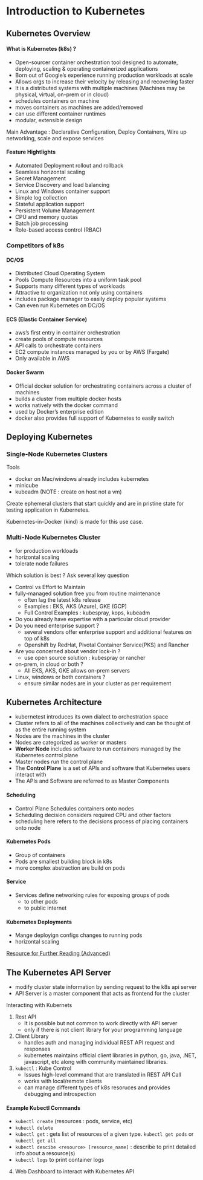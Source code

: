 # Introduction to Kubernetes

## Kubernetes Overview

#### What is Kubernetes (k8s) ?

- Open-sourcer container orchestration tool designed to automate, deploying, scaling & operating containerized applications
- Born out of Google’s experience running production workloads at scale
- Allows orgs to increase their velocity by releasing and recovering faster
- It is a distributed systems with multiple machines (Machines may be physical, virtual, on-prem or in cloud)
- schedules containers on machine
- moves containers as machines are added/removed
- can use different container runtimes
- modular, extensible design

Main Advantage : Declarative Configuration, Deploy Containers, Wire up networking, scale and expose services

#### Feature Hightlights

- Automated Deployment rollout and rollback
- Seamless horizontal scaling
- Secret Management
- Service Discovery and load balancing
- Linux and Windows container support
- Simple log collection
- Stateful application support
- Persistent Volume Management
- CPU and memory quotas
- Batch job processing
- Role-based access control (RBAC)

### Competitors of k8s

#### DC/OS

- Distributed Cloud Operating System
- Pools Compute Resources into a uniform task pool
- Supports many different types of workloads
- Attractive to organization not only using containers
- includes package manager to easily deploy popular systems
- Can even run Kubernetes on DC/OS

#### ECS (Elastic Container Service)

- aws’s first entry in container orchestration
- create pools of compute resources
- API calls to orchestrate containers
- EC2 compute instances managed by you or by AWS (Fargate)
- Only available in AWS

#### Docker Swarm

- Official docker solution for orchestrating containers across a cluster of machines
- builds a cluster from multiple docker hosts
- works natively with the docker command
- used by Docker’s enterprise edition
- docker also provides full support of Kubernetes to easily switch

## Deploying Kubernetes

### Single-Node Kubernetes Clusters

Tools

- docker on Mac/windows already includes kubernetes
- minicube
- kubeadm (NOTE : create on host not a vm)

Create ephemeral clusters that start quickly and are in pristine state for testing application in Kubernetes.

Kubernetes-in-Docker (kind) is made for this use case.

### Multi-Node Kubernetes Cluster

- for production workloads
- horizontal scaling
- tolerate node failures

Which solution is best ? Ask several key question

- Control vs Effort to Maintain
- fully-managed solution free you from routine maintenance
  - often lag the latest k8s release
  - Examples : EKS, AKS (Azure), GKE (GCP)
  - Full Control Examples : kubespray, kops, kubeadm
- Do you already have expertise with a particular cloud provider
- Do you need enterprise support ?
  - several vendors offer enterprise support and additional features on top of k8s
  - Openshift by RedHat, Pivotal Container Service(PKS) and Rancher
- Are you concerned about vendor lock-in ?
  - use open source solution : kubespray or rancher
- on-prem, in cloud or both ?
  - All EKS, AKS, GKE allows on-prem servers
- Linux, windows or both containers ?
  - ensure similar nodes are in your cluster as per requirement

## Kubernetes Architecture

- kubernetest introduces its own dialect to orchestration space
- Cluster refers to all of the machines collectively and can be thought of as the entire running system
- Nodes are the machines in the cluster
- Nodes are categorized as worker or masters
- **Worker Node** includes software to run containers managed by the Kubernetes control plane
- Master nodes run the control plane
- The **Control Plane** is a set of APIs and software that Kubernetes users interact with
- The APIs and Software are referred to as Master Components

#### Scheduling

- Control Plane Schedules containers onto nodes
- Scheduling decision considers required CPU and other factors
- scheduling here refers to the decisions process of placing containers onto node

#### Kubernetes Pods

- Group of containers
- Pods are smallest building block in k8s
- more complex abstraction are build on pods

#### Service

- Services define networking rules for exposing groups of pods
  - to other pods
  - to public internet

#### Kubernetes Deployments

- Mange deployign configs changes to running pods
- horizontal scaling

[Resource for Further Reading (Advanced)](https://phoenixnap.com/kb/understanding-kubernetes-architecture-diagrams)

## The Kubernetes API Server

- modify cluster state information by sending request to the k8s api server
- API Server is a master component that acts as frontend for the cluster

Interacting with Kubernets

1. Rest API
   - It is possible but not common to work directly with API server
   - only if there is not client library for your programming language
2. Client Library
   - handles auth and managing individual REST API request and responses
   - kubernetes maintains official client libraries in python, go, java, .NET, javascript, etc along with community maintained libraries.
3. `kubectl` : Kube Control
   - Issues high-level command that are translated in REST API Call
   - works with local/remote clients
   - can manage different types of k8s resoruces and provides debugging and introspection

#### Example Kubectl Commands

- `kubectl create` (resources : pods, service, etc)
- `kubectl delete`
- `kubectl get` : gets list of resources of a given type. `kubectl get pods` or `kubectl get all`
- `kubectl descibe <resource> [resource_name]` : describe to print detailed info about a resource(s)
- `kubectl logs` to print container logs

4. Web Dashboard to interact with Kubernetes API
